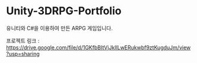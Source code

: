 # Unity-3DRPG-Portfolio


유니티와 C#을 이용하여 만든 ARPG 게임입니다.

프로젝트 링크 : https://drive.google.com/file/d/1GKfbBItVjJkIlLwERukwbf9ztKugduJm/view?usp=sharing
